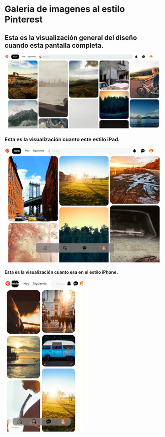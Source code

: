 # Galeria de imagenes al estilo Pinterest

## Esta es la visualización general del diseño cuando esta pantalla completa. 

![Image of Yaktocat](https://github.com/Tefa0202/Pinterest/blob/master/assets/img/1.PNG)

### Esta es la visualización cuanto este estilo iPad.

![Image of Yaktocat](https://github.com/Tefa0202/Pinterest/blob/master/assets/img/3.PNG)

#### Esta es la visualización cuanto esa en el estilo iPhone.

![Image of Yaktocat](https://github.com/Tefa0202/Pinterest/blob/master/assets/img/2.PNG)
